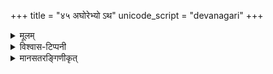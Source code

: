 +++
title = "४५ अघोरेभ्यो ऽथ"
unicode_script = "devanagari"
+++
<details><summary>मूलम्</summary>

अ॒घोरे᳚भ्योऽथ॒ घोरे᳚भ्यो॒  
घोर॒ घोर॑तरेभ्यः ।   
स॒र्वतः॑ शर्व॒! सर्वे᳚भ्यो॒  
नम॑स् ते अस्तु रु॒द्ररू॑पेभ्यः ॥
</details>

<details><summary>विश्वास-टिप्पनी</summary>

- बहुरूपीत्युच्यते।
- नानासंहितासु नानारूपैर् दृश्यते। 

### रूपान्तराणि
याज्ञिय्-उपनिषदि द्राविडपाठवत्।

#### आन्ध्रपाठे तैत्तिरीयारण्यकस्य
अ॒घोरे᳚भ्योऽथ॒ घोरे᳚भ्यो॒  
घोर॒ घोर॑तरेभ्यः ।  
सर्वे᳚भ्यस् सर्व॒ शर्वे᳚भ्यो॒  
नम॑स्ते अस्तु रु॒द्ररू॑पेभ्यः ॥

#### अथर्ववेद-महानारायणोपनिषदि
अघोरेभ्योऽथ घोरेभ्यो  
घोर घोरतरेभ्यः ।  
सर्वतः शर्व सर्वशर्वेभ्यो  
नमस्ते अस्तु रुद्ररूपेभ्यः ॥

+++(क्वचित् सर्वसर्वेभ्य इति पाठः।)+++

#### पाशुपतसूत्रेषु मेरुतन्त्रे कामरन्ततन्त्रे कालोत्तरे
अघोरेभ्योऽथ घोरेभ्यो घोरघोरतरेभ्यः ।  
सर्वतः सर्वशर्वेभ्यो नमस्तेऽस्तु रुद्ररूपेभ्यः ॥

#### निःश्वासकारिकायाम् हहारवतन्त्रे
अघोरेभ्योऽथ घोरेभ्यो घोरघोरतरेभ्यः।  
सर्वतस् सर्वसर्वेभ्यो नमस्तेऽस्तु रुद्ररूपेभ्यः ।

एवं यामुनाचार्यकृत आगमप्रामाण्ये ऽपि!

#### लिङ्गपुराणे
अघोरेभ्योऽथ घोरेभ्यो  
घोरघोरतरेभ्यः।  
शर्वेभ्यः सर्वशर्वेभ्यो  
नमस्ते अस्तु रुद्ररूपेभ्यः  ॥ २,२६.६ ॥


#### मैत्रायणीय-संहितायाम्
अघोरेभ्यो अथ घोरेभ्यो  
अघोर-घोरतरेभ्यश् च ।  
सर्वतः शर्वशर्वेभ्यो  
नमस् ते रुद्र रूपेभ्यो नमः ॥

#### पश्चिमाम्नायसम्प्रदाये
Used to invoke the bhairavI (as the shakti of navAtman bhairava), followed by the vyomavyApin & aghorAstra

ॐ अघोरे-ऐम् अथ घोरे-ह्रीं घोरघोरतरे-श्रीं सर्वतः सर्वशर्वे-फ्रें रुद्ररूपे-ह्स्फ्रें नमस् ते ॥
</details>


<details><summary>मानसतरङ्गिणीकृत्</summary>

> "घोरेति पाशजालाख्यं  
पाप-युक्तं भयानकम् ।   
तद् येषां तु न विद्येत  
ह्य् **अघोराः परिकीतीताः** ॥   
>   
> वामेश्वरादयो रुद्रा  
जाल-मूलोपरि-स्थिताः ।   
ते ह्य् **अघोराः समाख्याताः**  
**शृणु घोरान्** समासतः ॥   
>   
> प्रोक्ता गो-पति-पूर्वा ये  
रुद्रास् तु गहनान्तगाः ।   
ते तु **घोराः समाख्याता**  
नाना-भुवन-वासिनः ॥   
>   
> विद्येश्वराद्य्-अनन्तान्ता  
महामाहेश्वराश् च ये ।   
**घोर-घोरतरास्** त्व् अन्ये  
**विज्ञेयास्** त्व् अध **आश्रिताः** ॥   
>   
> एते अघोरा घोराश्च  
घोरघोरतरास् तथा ।   
एतेष्व् अवस्थिता नित्यं  
शक्तयः पारमेश्वराः ॥   
>   
> स्थिति-प्रलय-सर्गेषु  
बन्ध-मोक्ष-क्रियासु च ।   
सर्वार्थ-प्रेरकत्वेन  
रूपेष्व् एतेषु शक्तयः ॥   
>   
> रूपेभ्य एभ्यः सर्वेभ्यो  
**नमस्कारं करोत्य्** अणुः ।   
नमस्कारः **परित्यागः**  
कार्य-कारण-लक्षणः ॥"   


While the scriptures of pAshupata-s who followed the lakulin are lost, a fragment of their text is preserved by kShemarAja, the cousin of abhinavagupta in his commentary on the svachChanda-tantra. It gives an important insight into how they viewed the rudra of the bahurUpI-R^ik.

The triad of rudra-s, i.e., the aghora-s, ghora-s and ghoraghoratara-s are seen as occupying a tripartite universe with the aghora-s in the upper "ideal" world (starting with vAmeshvara);  
the ghora-s constituting a terrible web permeating the material worlds (starting with gopati and culminating in gahana). 
Finally, the ghoraghoratara rudra-s constitute the substratal world and include the vidyeshvara-s culminating in ananta. It is notable that the vidyeshvara-s form the inner circle in the siddhAnta. 

This suggests that it inherited that configuration from a distinct pAshupata predecessor. 

This lakulin formulation next mentions the key role of the shakti-s of these rudra-s, who are also understood as the shakti-s of the primary rudra parameshvara himself. The formulation resembles the early trika (pUrvAmnAya)-aligned tantra-s.Thus, the differentiation of the srotAMsi was already underway in the atimArga substratum. 

bahurUpI was archaic but popular para-vedic mantra used outside of core saMhitA ritual, likely among the earliest shaiva-s. It was incorporated once, relatively late into the saMhitA of the maitrAyaNIya-s in the context of the raudra shrauta rituals and independently into mahAnArAyaNopaniShat traditions. In that later class of traditions, it was likely an independent transfer from the shaiva traditions (by now early pAshupata). The mantramArga inherited from pAshupata where it was already polymorphic with saiddhAntika-s and dakShiNa-s inheriting alternative variants.

</details>


